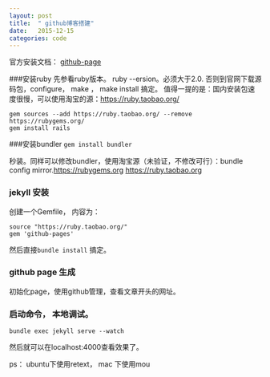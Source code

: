 ```yaml
---
layout: post
title:  " github博客搭建"
date:   2015-12-15 
categories: code
---
```


官方安装文档：
[github-page](https://help.github.com/articles/using-jekyll-with-pages/)

###安装ruby
先参看ruby版本。 ruby --ersion。必须大于2.0. 否则到官网下载源码包，configure， make ， make install 搞定。
值得一提的是：国内安装包速度很慢，可以使用淘宝的源：https://ruby.taobao.org/

```
gem sources --add https://ruby.taobao.org/ --remove https://rubygems.org/
gem install rails

```

###安装bundler
`gem install bundler`

 秒装。同样可以修改bundler，使用淘宝源（未验证，不修改可行）：bundle config mirror.https://rubygems.org https://ruby.taobao.org

### jekyll 安装
创建一个Gemfile， 内容为：

```
source "https://ruby.taobao.org/"
gem 'github-pages'
```
然后直接`bundle install` 搞定。

### github page 生成
初始化page，使用github管理，查看文章开头的网址。

### 启动命令， 本地调试。 
`bundle exec jekyll serve --watch `

然后就可以在localhost:4000查看效果了。

ps： ubuntu下使用retext， mac 下使用mou

